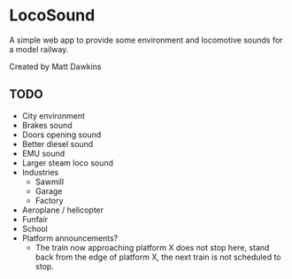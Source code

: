 # LocoSound

A simple web app to provide some environment and locomotive sounds for a model railway.

Created by Matt Dawkins

## TODO

- City environment
- Brakes sound
- Doors opening sound
- Better diesel sound
- EMU sound
- Larger steam loco sound
- Industries
    + Sawmill
    + Garage
    + Factory
- Aeroplane / helicopter
- Funfair
- School
- Platform announcements?
    + The train now approaching platform X does not stop here, stand back from the edge of platform X, the next train is not scheduled to stop.
